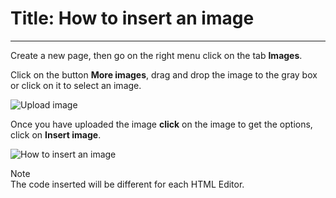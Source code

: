 # Title: How to insert an image
<!-- Position: 2 -->
<!-- Date: 2017-07-10 22:00:00 -->
<!-- DateModified: 2017-07-15 22:00:00 -->
---
Create a new page, then go on the right menu click on the tab **Images**.

Click on the button **More images**, drag and drop the image to the gray box or click on it to select an image.

![Upload image](https://s3.amazonaws.com/bludit-documentation-english/bludit-upload-image.png)

Once you have uploaded the image **click** on the image to get the options, click on **Insert image**.

![How to insert an image](https://s3.amazonaws.com/bludit-documentation-english/bludit-how-to-insert-an-image.png)

<div markdown="1" class="note">
<div class="note-title">Note</div>
The code inserted will be different for each HTML Editor.
</div>